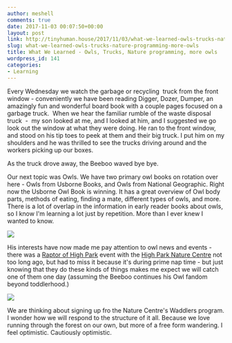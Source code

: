 ```yaml
---
author: meshell
comments: true
date: 2017-11-03 00:07:50+00:00
layout: post
link: http://tinyhuman.house/2017/11/03/what-we-learned-owls-trucks-nature-programming-more-owls/
slug: what-we-learned-owls-trucks-nature-programming-more-owls
title: What We Learned - Owls, Trucks, Nature programming, more owls
wordpress_id: 141
categories:
- Learning
---
```


Every Wednesday we watch the garbage or recycling  truck from the front window - conveniently we have been reading Digger, Dozer, Dumper, an amazingly fun and wonderful board book with a couple pages focused on a garbage truck.  When we hear the familiar rumble of the waste disposal truck  -  my son looked at me, and I looked at him, and I suggested we go look out the window at what they were doing. He ran to the front window, and stood on his tip toes to peek at them and their big truck. I put him on my shoulders and he was thrilled to see the trucks driving around and the workers picking up our boxes.

As the truck drove away, the Beeboo waved bye bye.

Our next topic was Owls. We have two primary owl books on rotation over here - Owls from Usborne Books, and Owls from National Geographic. Right now the Usborne Owl Book is winning. It has a great overview of Owl body parts, methods of eating, finding a mate, different types of owls, and more. There is a lot of overlap in the information in early reader books about owls, so I know I'm learning a lot just by repetition. More than I ever knew I wanted to know.

![](http://tinyhuman.house/wp-content/uploads/2017/11/Screen-Shot-2017-10-19-at-4.28.01-PM-1024x519.png)

His interests have now made me pay attention to owl news and events - there was a [Raptor of High Park](https://www.highparknaturecentre.com/ai1ec_event/the-raptors-of-high-park-family-nature-walk/?instance_id=12715) event with the [High Park Nature Centre](https://www.highparknaturecentre.com/) not too long ago, but had to miss it because it's during prime nap time - but just knowing that they do these kinds of things makes me expect we will catch one of them one day (assuming the Beeboo continues his Owl fandom beyond toddlerhood.)

![](http://tinyhuman.house/wp-content/uploads/2017/11/IN-THE-FOREST.jpg)

We are thinking about signing up fro the Nature Centre's Waddlers program. I wonder how we will respond to the structure of it all. Because we love running through the forest on our own, but more of a free form wandering. I feel optimistic. Cautiously optimistic.

